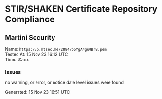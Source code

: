 # STIR/SHAKEN Certificate Repository Compliance

## Martini Security

Name: `https://p.mtsec.me/2884/b6YgA4guQBr8.pem`\
Tested At: 15 Nov 23 16:12 UTC\
Time: 85ms

### Issues

no warning, or error, or notice date level issues were found

Generated: 15 Nov 23 16:51 UTC